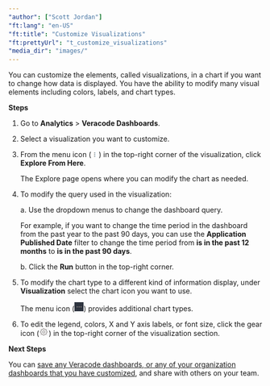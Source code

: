 ```yaml
---
"author": ["Scott Jordan"]
"ft:lang": "en-US"
"ft:title": "Customize Visualizations"
"ft:prettyUrl": "t_customize_visualizations"
"media_dir": "images/"
---
```


You can customize the elements, called visualizations, in a chart if you want to change how data is displayed. You have the ability to modify many visual elements including colors, labels, and chart types.

<p font-size="13pt"><b>Steps</b></p>

1.  Go to **Analytics** \> **Veracode Dashboards**.

2.  Select a visualization you want to customize.

3.  From the menu icon \(![](../images/dot_menu.png)\) in the top-right corner of the visualization, click **Explore From Here**.

    The Explore page opens where you can modify the chart as needed.

4.  To modify the query used in the visualization:

    a.  Use the dropdown menus to change the dashboard query.

    For example, if you want to change the time period in the dashboard from the past year to the past 90 days, you can use the **Application Published Date** filter to change the time period from **is in the past 12 months** to **is in the past 90 days**.

    b.  Click the **Run** button in the top-right corner.

5.  To modify the chart type to a different kind of information display, under **Visualization** select the chart icon you want to use.

    The menu icon \(![](../images/menu_horizontal.png)\) provides additional chart types.

6.  To edit the legend, colors, X and Y axis labels, or font size, click the gear icon \(![](../images/analytics_gear.png)\) in the top-right corner of the visualization section.

<p font-size="13pt"><b>Next Steps</b></p>

You can [save any Veracode dashboards, or any of your organization dashboards that you have customized](https://docs.veracode.com/r/t_save_dashboards), and share with others on your team.

